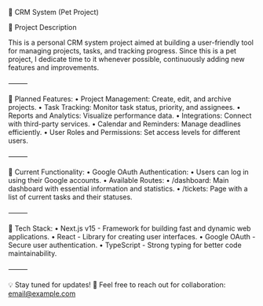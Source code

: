 📝 CRM System (Pet Project)

🚀 Project Description

This is a personal CRM system project aimed at building a user-friendly tool for managing projects, tasks, and tracking progress.
Since this is a pet project, I dedicate time to it whenever possible, continuously adding new features and improvements.

⸻

🌟 Planned Features:
	•	Project Management: Create, edit, and archive projects.
	•	Task Tracking: Monitor task status, priority, and assignees.
	•	Reports and Analytics: Visualize performance data.
	•	Integrations: Connect with third-party services.
	•	Calendar and Reminders: Manage deadlines efficiently.
	•	User Roles and Permissions: Set access levels for different users.

⸻

🔑 Current Functionality:
	•	Google OAuth Authentication:
	•	Users can log in using their Google accounts.
	•	Available Routes:
	•	/dashboard: Main dashboard with essential information and statistics.
	•	/tickets: Page with a list of current tasks and their statuses.

⸻

📂 Tech Stack:
	•	Next.js v15 - Framework for building fast and dynamic web applications.
	•	React - Library for creating user interfaces.
	•	Google OAuth - Secure user authentication.
	•	TypeScript - Strong typing for better code maintainability.

⸻

💡 Stay tuned for updates!
🚀 Feel free to reach out for collaboration: email@example.com